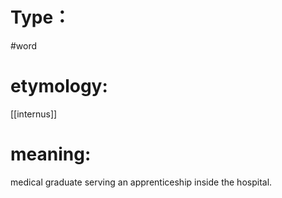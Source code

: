 # Type：
#word 
# etymology: 
[[internus]]
# meaning: 
medical graduate serving an apprenticeship inside the hospital.